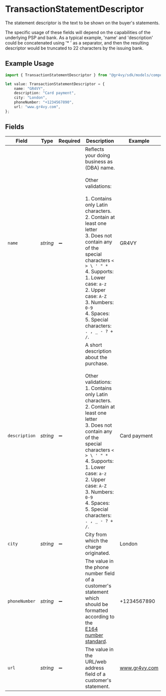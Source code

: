 # TransactionStatementDescriptor

The statement descriptor is the text to be shown on the buyer's statements.

The specific usage of these fields will depend on the capabilities of
the underlying PSP and bank. As a typical example, 'name' and
'description' could be concatenated using '* ' as a separator, and
then the resulting descriptor would be truncated to 22 characters by
the issuing bank.

## Example Usage

```typescript
import { TransactionStatementDescriptor } from "@gr4vy/sdk/models/components";

let value: TransactionStatementDescriptor = {
    name: "GR4VY",
    description: "Card payment",
    city: "London",
    phoneNumber: "+1234567890",
    url: "www.gr4vy.com",
};
```

## Fields

| Field                                                                                                                                                                                                                                                                                                                                        | Type                                                                                                                                                                                                                                                                                                                                         | Required                                                                                                                                                                                                                                                                                                                                     | Description                                                                                                                                                                                                                                                                                                                                  | Example                                                                                                                                                                                                                                                                                                                                      |
| -------------------------------------------------------------------------------------------------------------------------------------------------------------------------------------------------------------------------------------------------------------------------------------------------------------------------------------------- | -------------------------------------------------------------------------------------------------------------------------------------------------------------------------------------------------------------------------------------------------------------------------------------------------------------------------------------------- | -------------------------------------------------------------------------------------------------------------------------------------------------------------------------------------------------------------------------------------------------------------------------------------------------------------------------------------------- | -------------------------------------------------------------------------------------------------------------------------------------------------------------------------------------------------------------------------------------------------------------------------------------------------------------------------------------------- | -------------------------------------------------------------------------------------------------------------------------------------------------------------------------------------------------------------------------------------------------------------------------------------------------------------------------------------------- |
| `name`                                                                                                                                                                                                                                                                                                                                       | *string*                                                                                                                                                                                                                                                                                                                                     | :heavy_minus_sign:                                                                                                                                                                                                                                                                                                                           | Reflects your doing business as (DBA) name.<br/><br/>Other validations:<br/><br/>1. Contains only Latin characters.<br/>2. Contain at least one letter<br/>3. Does not contain any of the special characters `< > \ ' " *`<br/>4. Supports:<br/>  1. Lower case: `a-z`<br/>  2. Upper case: `A-Z`<br/>  3. Numbers: `0-9`<br/>  4. Spaces: ` `<br/>  5. Special characters: `. , _ - ? + /`. | GR4VY                                                                                                                                                                                                                                                                                                                                        |
| `description`                                                                                                                                                                                                                                                                                                                                | *string*                                                                                                                                                                                                                                                                                                                                     | :heavy_minus_sign:                                                                                                                                                                                                                                                                                                                           | A short description about the purchase.<br/><br/>Other validations:<br/>1. Contains only Latin characters.<br/>2. Contain at least one letter<br/>3. Does not contain any of the special characters `< > \ ' " *`<br/>4. Supports:<br/>  1. Lower case: `a-z`<br/>  2. Upper case: `A-Z`<br/>  3. Numbers: `0-9`<br/>  4. Spaces: ` `<br/>  5. Special characters: `. , _ - ? + /`. | Card payment                                                                                                                                                                                                                                                                                                                                 |
| `city`                                                                                                                                                                                                                                                                                                                                       | *string*                                                                                                                                                                                                                                                                                                                                     | :heavy_minus_sign:                                                                                                                                                                                                                                                                                                                           | City from which the charge originated.                                                                                                                                                                                                                                                                                                       | London                                                                                                                                                                                                                                                                                                                                       |
| `phoneNumber`                                                                                                                                                                                                                                                                                                                                | *string*                                                                                                                                                                                                                                                                                                                                     | :heavy_minus_sign:                                                                                                                                                                                                                                                                                                                           | The value in the phone number field of a customer's statement which<br/>should be formatted according to the<br/>[E164 number standard](https://www.twilio.com/docs/glossary/what-e164).                                                                                                                                                     | +1234567890                                                                                                                                                                                                                                                                                                                                  |
| `url`                                                                                                                                                                                                                                                                                                                                        | *string*                                                                                                                                                                                                                                                                                                                                     | :heavy_minus_sign:                                                                                                                                                                                                                                                                                                                           | The value in the URL/web address field of a customer's statement.                                                                                                                                                                                                                                                                            | www.gr4vy.com                                                                                                                                                                                                                                                                                                                                |